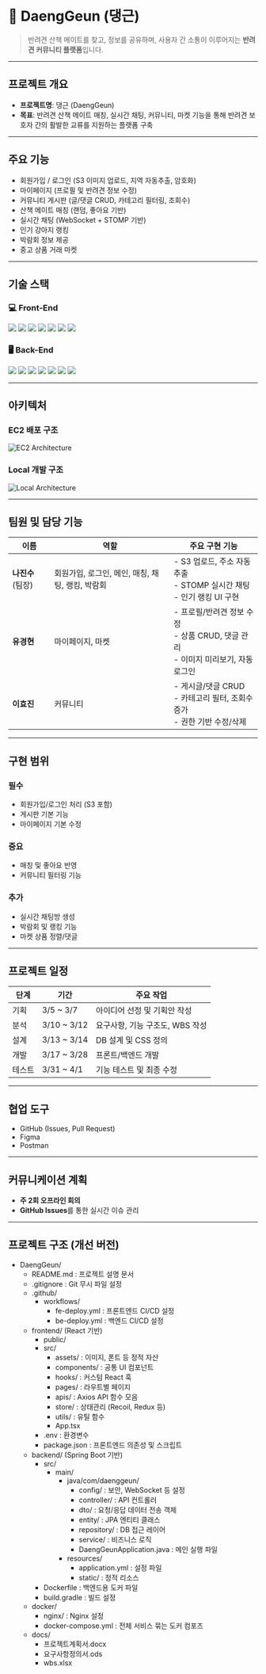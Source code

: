 # 🐾 DaengGeun (댕근)

> 반려견 산책 메이트를 찾고, 정보를 공유하며, 사용자 간 소통이 이루어지는 **반려견 커뮤니티 플랫폼**입니다.

---

## 프로젝트 개요

- **프로젝트명**: 댕근 (DaengGeun)
- **목표**: 반려견 산책 메이트 매칭, 실시간 채팅, 커뮤니티, 마켓 기능을 통해 반려견 보호자 간의 활발한 교류를 지원하는 플랫폼 구축

---

## 주요 기능

- 회원가입 / 로그인 (S3 이미지 업로드, 지역 자동추출, 암호화)
- 마이페이지 (프로필 및 반려견 정보 수정)
- 커뮤니티 게시판 (글/댓글 CRUD, 카테고리 필터링, 조회수)
- 산책 메이트 매칭 (랜덤, 좋아요 기반)
- 실시간 채팅 (WebSocket + STOMP 기반)
- 인기 강아지 랭킹
- 박람회 정보 제공
- 중고 상품 거래 마켓

---

## 기술 스택

### 💻 Front-End

<p align="left">
  <img src="https://img.shields.io/badge/react-61DAFB?style=for-the-badge&logo=react&logoColor=white">
  <img src="https://img.shields.io/badge/javascript-F7DF1E?style=for-the-badge&logo=javascript&logoColor=white">
  <img src="https://img.shields.io/badge/html5-E34F26?style=for-the-badge&logo=html5&logoColor=white">
  <img src="https://img.shields.io/badge/css3-1572B6?style=for-the-badge&logo=css3&logoColor=white">
  <img src="https://img.shields.io/badge/nginx-009639?style=for-the-badge&logo=nginx&logoColor=white">
  <img src="https://img.shields.io/badge/docker-2496ED?style=for-the-badge&logo=docker&logoColor=white">
  <img src="https://img.shields.io/badge/amazonec2-FF9900?style=for-the-badge&logo=amazonec2&logoColor=white">
  
</p>

### 🖥 Back-End

<p align="left">
  <img src="https://img.shields.io/badge/springboot-6DB33F?style=for-the-badge&logo=springboot&logoColor=white">
  <img src="https://img.shields.io/badge/mysql-4479A1?style=for-the-badge&logo=mysql&logoColor=white">
  <img src="https://img.shields.io/badge/docker-2496ED?style=for-the-badge&logo=docker&logoColor=white">
  <img src="https://img.shields.io/badge/github-181717?style=for-the-badge&logo=github&logoColor=white">
  <img src="https://img.shields.io/badge/amazonrds-527FFF?style=for-the-badge&logo=amazonrds&logoColor=white">
  <img src="https://img.shields.io/badge/amazons3-569A31?style=for-the-badge&logo=amazons3&logoColor=white">
  <img src="https://img.shields.io/badge/amazonec2-FF9900?style=for-the-badge&logo=amazonec2&logoColor=white">
  
</p>

---

## 아키텍처

### EC2 배포 구조
![EC2 Architecture](./댕근%20서비스%20아키텍쳐%20ec2.png)

### Local 개발 구조
![Local Architecture](./댕근%20서비스%20아키텍쳐%20로컬.png)

---

## 팀원 및 담당 기능

| 이름 | 역할 | 주요 구현 기능 |
|------|------|----------------|
| **나진수** (팀장) | 회원가입, 로그인, 메인, 매칭, 채팅, 랭킹, 박람회 | - S3 업로드, 주소 자동 추출<br> - STOMP 실시간 채팅<br> - 인기 랭킹 UI 구현 |
| **유경현** | 마이페이지, 마켓 | - 프로필/반려견 정보 수정<br> - 상품 CRUD, 댓글 관리<br> - 이미지 미리보기, 자동 로그인 |
| **이효진** | 커뮤니티 | - 게시글/댓글 CRUD<br> - 카테고리 필터, 조회수 증가<br> - 권한 기반 수정/삭제 |

---

##  구현 범위

### 필수
- 회원가입/로그인 처리 (S3 포함)
- 게시판 기본 기능
- 마이페이지 기본 수정

### 중요
- 매칭 및 좋아요 반영
- 커뮤니티 필터링 기능

### 추가
- 실시간 채팅방 생성
- 박람회 및 랭킹 기능
- 마켓 상품 정렬/댓글

---

## 프로젝트 일정

| 단계 | 기간 | 주요 작업 |
|------|------|-----------|
| 기획 | 3/5 ~ 3/7 | 아이디어 선정 및 기획안 작성 |
| 분석 | 3/10 ~ 3/12 | 요구사항, 기능 구조도, WBS 작성 |
| 설계 | 3/13 ~ 3/14 | DB 설계 및 CSS 정의 |
| 개발 | 3/17 ~ 3/28 | 프론트/백엔드 개발 |
| 테스트 | 3/31 ~ 4/1 | 기능 테스트 및 최종 수정 |

---

## 협업 도구

- GitHub (Issues, Pull Request)
- Figma
- Postman

---

## 커뮤니케이션 계획

- **주 2회 오프라인 회의**
- **GitHub Issues**를 통한 실시간 이슈 관리

---

## 프로젝트 구조 (개선 버전)

- DaengGeun/
  - README.md : 프로젝트 설명 문서
  - .gitignore : Git 무시 파일 설정
  - .github/
    - workflows/
      - fe-deploy.yml : 프론트엔드 CI/CD 설정
      - be-deploy.yml : 백엔드 CI/CD 설정
  - frontend/ (React 기반)
    - public/
    - src/
      - assets/ : 이미지, 폰트 등 정적 자산
      - components/ : 공통 UI 컴포넌트
      - hooks/ : 커스텀 React 훅
      - pages/ : 라우트별 페이지
      - apis/ : Axios API 함수 모음
      - store/ : 상태관리 (Recoil, Redux 등)
      - utils/ : 유틸 함수
      - App.tsx
    - .env : 환경변수
    - package.json : 프론트엔드 의존성 및 스크립트
  - backend/ (Spring Boot 기반)
    - src/
      - main/
        - java/com/daenggeun/
          - config/ : 보안, WebSocket 등 설정
          - controller/ : API 컨트롤러
          - dto/ : 요청/응답 데이터 전송 객체
          - entity/ : JPA 엔티티 클래스
          - repository/ : DB 접근 레이어
          - service/ : 비즈니스 로직
          - DaengGeunApplication.java : 메인 실행 파일
        - resources/
          - application.yml : 설정 파일
          - static/ : 정적 리소스
    - Dockerfile : 백엔드용 도커 파일
    - build.gradle : 빌드 설정
  - docker/
    - nginx/ : Nginx 설정
    - docker-compose.yml : 전체 서비스 묶는 도커 컴포즈
  - docs/
    - 프로젝트계획서.docx
    - 요구사항정의서.ods
    - wbs.xlsx

